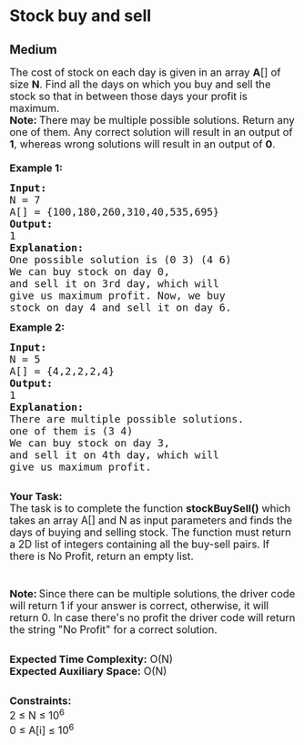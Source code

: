 # Stock buy and sell
## Medium 
<div class="problem-statement" style="user-select: auto;">
                <p style="user-select: auto;"></p><p style="user-select: auto;"><span style="font-size: 18px; user-select: auto;">The cost of stock on each day is given in an array <strong style="user-select: auto;">A</strong>[] of size <strong style="user-select: auto;">N</strong>. Find all the days on which you buy and sell the stock so that in between those days your profit is maximum.<br style="user-select: auto;">
<strong style="user-select: auto;">Note: </strong>There may be multiple possible solutions. Return any one of them. Any correct solution will result in an output of <strong style="user-select: auto;">1</strong>, whereas wrong solutions will result in an output of <strong style="user-select: auto;">0</strong>.<br style="user-select: auto;">
<br style="user-select: auto;">
<strong style="user-select: auto;">Example 1:</strong></span></p>

<pre style="user-select: auto;"><span style="font-size: 18px; user-select: auto;"><strong style="user-select: auto;">Input:</strong>
N = 7
A[] = {100,180,260,310,40,535,695}
<strong style="user-select: auto;">Output:</strong>
1
<strong style="user-select: auto;">Explanation:
</strong>One possible solution is (0 3) (4 6)
We can buy stock on day 0,
and sell it on 3rd day, which will 
give us maximum profit. Now, we buy 
stock on day 4 and sell it on day 6.</span>
</pre>

<p style="user-select: auto;"><span style="font-size: 18px; user-select: auto;"><strong style="user-select: auto;">Example 2:</strong></span></p>

<pre style="user-select: auto;"><span style="font-size: 18px; user-select: auto;"><strong style="user-select: auto;">Input:</strong>
N = 5
A[] = {4,2,2,2,4}
<strong style="user-select: auto;">Output:</strong>
1
<strong style="user-select: auto;">Explanation:
</strong>There are multiple possible solutions.
one of them is (3 4)<strong style="user-select: auto;">
</strong>We can buy stock on day 3,
and sell it on 4th day, which will 
give us maximum profit.</span></pre>

<p style="user-select: auto;"><br style="user-select: auto;">
<span style="font-size: 18px; user-select: auto;"><strong style="user-select: auto;">Your Task:</strong><br style="user-select: auto;">
The task is to complete the function <strong style="user-select: auto;">stockBuySell()</strong> which takes an array A[] and N as input parameters and finds the days of buying and selling stock. The function must return a 2D list of integers containing all the buy-sell pairs. If there is No Profit, return an empty list. </span></p>

<p style="user-select: auto;">&nbsp;</p>

<p style="user-select: auto;"><span style="font-size: 18px; user-select: auto;"><strong style="user-select: auto;">Note:</strong></span>&nbsp;<span style="font-size: 18px; user-select: auto;">Since there can be multiple solutions</span>, <span style="font-size: 18px; user-select: auto;">the driver code will return 1 if your answer is correct, otherwise, it will return 0. In case there's no profit the driver code will return the string "No Profit" for a correct solution.</span></p>

<p style="user-select: auto;"><br style="user-select: auto;">
<span style="font-size: 18px; user-select: auto;"><strong style="user-select: auto;">Expected Time Complexity:</strong> O(N)<br style="user-select: auto;">
<strong style="user-select: auto;">Expected Auxiliary Space:</strong> O(N)</span></p>

<p style="user-select: auto;"><br style="user-select: auto;">
<span style="font-size: 18px; user-select: auto;"><strong style="user-select: auto;">Constraints:</strong><br style="user-select: auto;">
2 ≤&nbsp;N ≤&nbsp;10<sup style="user-select: auto;">6</sup><br style="user-select: auto;">
0 ≤&nbsp;A[i] ≤&nbsp;10<sup style="user-select: auto;">6</sup></span></p>
 <p style="user-select: auto;"></p>
            </div>